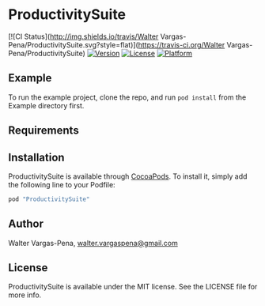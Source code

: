 # ProductivitySuite

[![CI Status](http://img.shields.io/travis/Walter Vargas-Pena/ProductivitySuite.svg?style=flat)](https://travis-ci.org/Walter Vargas-Pena/ProductivitySuite)
[![Version](https://img.shields.io/cocoapods/v/ProductivitySuite.svg?style=flat)](http://cocoapods.org/pods/ProductivitySuite)
[![License](https://img.shields.io/cocoapods/l/ProductivitySuite.svg?style=flat)](http://cocoapods.org/pods/ProductivitySuite)
[![Platform](https://img.shields.io/cocoapods/p/ProductivitySuite.svg?style=flat)](http://cocoapods.org/pods/ProductivitySuite)

## Example

To run the example project, clone the repo, and run `pod install` from the Example directory first.

## Requirements

## Installation

ProductivitySuite is available through [CocoaPods](http://cocoapods.org). To install
it, simply add the following line to your Podfile:

```ruby
pod "ProductivitySuite"
```

## Author

Walter Vargas-Pena, walter.vargaspena@gmail.com

## License

ProductivitySuite is available under the MIT license. See the LICENSE file for more info.
